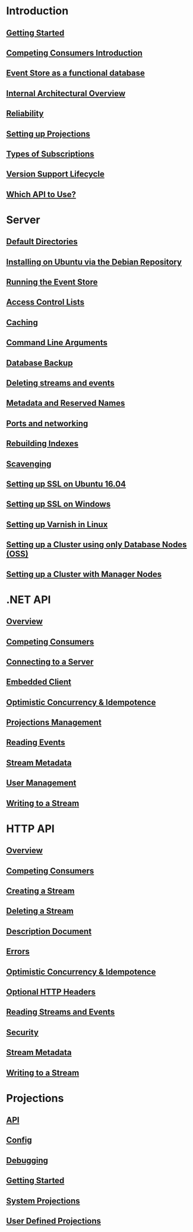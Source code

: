 # Introduction
## [Getting Started](/docs/introduction)
## [Competing Consumers Introduction](/docs/introduction/competing-consumers.html)
## [Event Store as a functional database](/docs/event-sourcing-basics/eventstore-as-a-functional-database.html)
## [Internal Architectural Overview](/docs/introduction/internal-architectural-overview.html)
## [Reliability](/docs/introduction/reliability.html)
## [Setting up Projections](/docs/introduction/setup_projections.html)
## [Types of Subscriptions](/docs/introduction/subscriptions.html)
## [Version Support Lifecycle](/docs/introduction/version_support_lifecycle.html)
## [Which API to Use?](/docs/introduction/which-api.html)
# Server
## [Default Directories](/docs/server/default-directories.html)
## [Installing on Ubuntu via the Debian Repository](/docs/server/installing-from-debian-repositories.html)
## [Running the Event Store](/docs/server)
## [Access Control Lists](/docs/server/access-control-lists.html)
## [Caching](/docs/server/caching.html)
## [Command Line Arguments](/docs/server/command-line-arguments.html)
## [Database Backup](/docs/server/database-backup.html)
## [Deleting streams and events](/docs/server/deleting-streams-and-events.html)
## [Metadata and Reserved Names](/docs/server/metadata-and-reserved-names.html)
## [Ports and networking](/docs/server/ports-and-networking.html)
## [Rebuilding Indexes](/docs/server/64-bit-index.html)
## [Scavenging](/docs/server/scavenging.html)
## [Setting up SSL on Ubuntu 16.04](/docs/server/setting_up_ssl_linux.html)
## [Setting up SSL on Windows](/docs/server/setting_up_ssl.html)
## [Setting up Varnish in Linux](/docs/server/setting-up-varnish-in-linux.html)
## [Setting up a Cluster using only Database Nodes (OSS)](/docs/server/cluster-without-manager-nodes.html)
## [Setting up a Cluster with Manager Nodes](/docs/server/cluster-with-manager-nodes.html)
# .NET API
## [Overview](/docs/dotnet-api)
## [Competing Consumers](/docs/dotnet-api/competing-consumers.html)
## [Connecting to a Server](/docs/dotnet-api/connecting-to-a-server.html)
## [Embedded Client](/docs/dotnet-api/embedded-client.html)
## [Optimistic Concurrency & Idempotence](/docs/dotnet-api/optimistic-concurrency-and-idempotence.html)
## [Projections Management](/docs/dotnet-api/projections.html)
## [Reading Events](/docs/dotnet-api/reading-events.html)
## [Stream Metadata](/docs/dotnet-api/stream-metadata.html)
## [User Management](/docs/dotnet-api/users.html)
## [Writing to a Stream](/docs/dotnet-api/writing-to-a-stream.html)
# HTTP API
## [Overview](/docs/http-api)
## [Competing Consumers](/docs/http-api/competing-consumers.html)
## [Creating a Stream](/docs/http-api/creating-a-stream.html)
## [Deleting a Stream](/docs/http-api/deleting-a-stream.html)
## [Description Document](/docs/http-api/description-document.html)
## [Errors](/docs/http-api/errors.html)
## [Optimistic Concurrency & Idempotence](/docs/http-api/optimistic-concurrency-and-idempotence.html)
## [Optional HTTP Headers](/docs/http-api/optional-http-headers.html)
## [Reading Streams and Events](/docs/http-api/reading-streams.html)
## [Security](/docs/http-api/security.html)
## [Stream Metadata](/docs/http-api/stream-metadata.html)
## [Writing to a Stream](/docs/http-api/writing-to-a-stream.html)
# Projections
## [API](/docs/projections/api.html)
## [Config](/docs/projections/projections-config.html)
## [Debugging](/docs/projections/debugging.html)
## [Getting Started](/docs/projections/getting-started.html)
## [System Projections](/docs/projections/system-projections.html)
## [User Defined Projections](/docs/projections/user-defined-projections.html)
